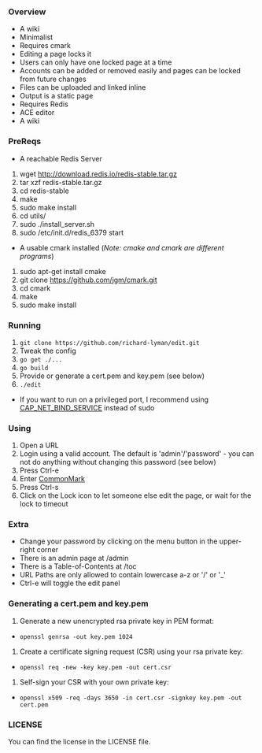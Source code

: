 ### Overview
 * A wiki
 * Minimalist
 * Requires cmark
 * Editing a page locks it
 * Users can only have one locked page at a time
 * Accounts can be added or removed easily and pages can be locked from future changes
 * Files can be uploaded and linked inline
 * Output is a static page
 * Requires Redis
 * ACE editor
 * A wiki

### PreReqs
 * A reachable Redis Server
  1. wget http://download.redis.io/redis-stable.tar.gz
  1. tar xzf redis-stable.tar.gz
  1. cd redis-stable
  1. make
  1. sudo make install
  1. cd utils/
  1. sudo ./install_server.sh
  1. sudo /etc/init.d/redis_6379 start
 * A usable cmark installed (*Note: cmake and cmark are different programs*)
  1. sudo apt-get install cmake
  1. git clone https://github.com/jgm/cmark.git
  1. cd cmark
  1. make
  1. sudo make install

### Running
 1. ```git clone https://github.com/richard-lyman/edit.git```
 1. Tweak the config
 1. ```go get ./...```
 1. ```go build```
 1. Provide or generate a cert.pem and key.pem (see below)
 1. ```./edit```
  * If you want to run on a privileged port, I recommend using [CAP_NET_BIND_SERVICE](http://stackoverflow.com/questions/413807/is-there-a-way-for-non-root-processes-to-bind-to-privileged-ports-1024-on-l/414258#414258) instead of sudo

### Using
 1. Open a URL
 1. Login using a valid account. The default is 'admin'/'password' - you can not do anything without changing this password (see below)
 1. Press Ctrl-e
 1. Enter [CommonMark](http://commonmark.org/)
 1. Press Ctrl-s
 1. Click on the Lock icon to let someone else edit the page, or wait for the lock to timeout

### Extra
 * Change your password by clicking on the menu button in the upper-right corner
 * There is an admin page at /admin
 * There is a Table-of-Contents at /toc
 * URL Paths are only allowed to contain lowercase a-z or '/' or '_'
 * Ctrl-e will toggle the edit panel

### Generating a cert.pem and key.pem
 1. Generate a new unencrypted rsa private key in PEM format:
  * ```openssl genrsa -out key.pem 1024```
 1. Create a certificate signing request (CSR) using your rsa private key:
  * ```openssl req -new -key key.pem -out cert.csr```
 1. Self-sign your CSR with your own private key:
  * ```openssl x509 -req -days 3650 -in cert.csr -signkey key.pem -out cert.pem```

### LICENSE
You can find the license in the LICENSE file.

